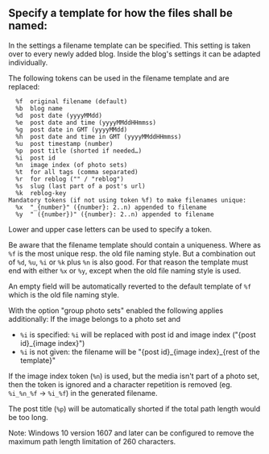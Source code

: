 ## Specify a template for how the files shall be named:

In the settings a filename template can be specified. This setting is taken over to every newly added blog. Inside the blog's settings it can be adapted individually.

The following tokens can be used in the filename template and are replaced:
```
  %f  original filename (default)
  %b  blog name
  %d  post date (yyyyMMdd)
  %e  post date and time (yyyyMMddHHmmss)
  %g  post date in GMT (yyyyMMdd)
  %h  post date and time in GMT (yyyyMMddHHmmss)
  %u  post timestamp (number)
  %p  post title (shorted if needed…)
  %i  post id
  %n  image index (of photo sets)
  %t  for all tags (comma separated)
  %r  for reblog ("" / "reblog")
  %s  slug (last part of a post's url)
  %k  reblog-key
Mandatory tokens (if not using token %f) to make filenames unique:
  %x  "_{number}" ({number}: 2..n) appended to filename
  %y  " ({number})" ({number}: 2..n) appended to filename
```
Lower and upper case letters can be used to specify a token.

Be aware that the filename template should contain a uniqueness. Where as `%f` is the most unique resp. the old file naming style. But a combination out of `%d`, `%u`, `%i` or `%k` plus `%n` is also good. For that reason the template must end with either `%x` or `%y`, except when the old file naming style is used.

An empty field will be automatically reverted to the default template of `%f` which is the old file naming style.

With the option "group photo sets" enabled the following applies additionally:
  If the image belongs to a photo set and
  * `%i` is specified: `%i` will be replaced with post id and image index ("{post id}\_{image index}")
  * `%i` is not given: the filename will be "{post id}\_{image index}\_{rest of the template}"

If the image index token (`%n`) is used, but the media isn't part of a photo set, then the token is ignored and a character repetition is removed (eg. `%i_%n_%f` -> `%i_%f`) in the generated filename.

The post title (`%p`) will be automatically shorted if the total path length would be too long.

Note: Windows 10 version 1607 and later can be configured to remove the maximum path length limitation of 260 characters.
